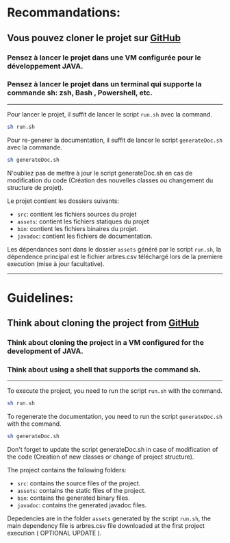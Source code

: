 # Recommandations:

## Vous pouvez cloner le projet sur [GitHub](https://github.com/AnisDhiyaEddine/java_school_assessment.git)

### Pensez à lancer le projet dans une VM configurée pour le développement JAVA.

### Pensez à lancer le projet dans un terminal qui supporte la commande sh: zsh, Bash , Powershell, etc.

---

Pour lancer le projet, il suffit de lancer le script `run.sh` avec la command.

```bash
sh run.sh
```

Pour re-generer la documentation, il suffit de lancer le script `generateDoc.sh` avec la commande.

```bash
sh generateDoc.sh
```

N'oubliez pas de mettre à jour le script generateDoc.sh en cas de modification du code (Création des nouvelles classes ou changement du structure de projet).

Le projet contient les dossiers suivants:

- `src`: contient les fichiers sources du projet
- `assets`: contient les fichiers statiques du projet
- `bin`: contient les fichiers binaires du projet.
- `javadoc`: contient les fichiers de documentation.

Les dépendances sont dans le dossier `assets` généré par le script `run.sh`, la dépendence principal est le fichier arbres.csv téléchargé lors de la premiere execution (mise à jour facultative).

---

# Guidelines:

## Think about cloning the project from [GitHub](https://github.com/AnisDhiyaEddine/java_school_assessment.git)

### Think about cloning the project in a VM configured for the development of JAVA.

### Think about using a shell that supports the command sh.

---

To execute the project, you need to run the script `run.sh` with the command.

```bash
sh run.sh
```

To regenerate the documentation, you need to run the script `generateDoc.sh` with the command.

```bash
sh generateDoc.sh
```

Don't forget to update the script generateDoc.sh in case of modification of the code (Creation of new classes or change of project structure).

The project contains the following folders:

- `src`: contains the source files of the project.
- `assets`: contains the static files of the project.
- `bin`: contains the generated binary files.
- `javadoc`: contains the generated javadoc files.

Depedencies are in the folder `assets` generated by the script `run.sh`, the main dependency file is arbres.csv file downloaded at the first project execution ( OPTIONAL UPDATE ).
